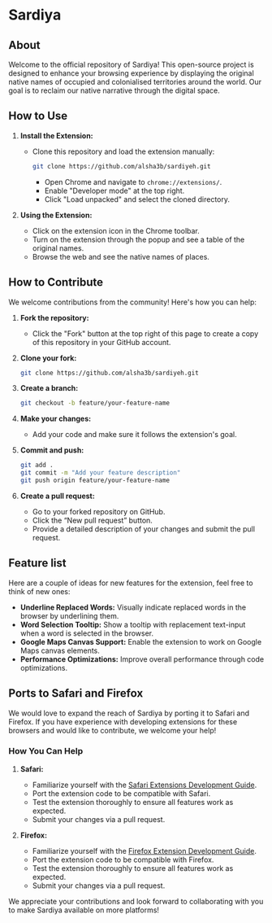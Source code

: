 # Sardiya

## About

Welcome to the official repository of Sardiya! This open-source project is designed to enhance your browsing experience by displaying the original native names of occupied and colonialised territories around the world. Our goal is to reclaim our native narrative through the digital space.

## How to Use

1. **Install the Extension:**
   <!-- - Download the extension from the [Chrome Web Store](#). -->
   - Clone this repository and load the extension manually:
     ```bash
     git clone https://github.com/alsha3b/sardiyeh.git
     ```
     - Open Chrome and navigate to `chrome://extensions/`.
     - Enable "Developer mode" at the top right.
     - Click "Load unpacked" and select the cloned directory.

2. **Using the Extension:**
   - Click on the extension icon in the Chrome toolbar.
   - Turn on the extension through the popup and see a table of the original names.
   - Browse the web and see the native names of places.

## How to Contribute

We welcome contributions from the community! Here's how you can help:

1. **Fork the repository:**
   - Click the "Fork" button at the top right of this page to create a copy of this repository in your GitHub account.

2. **Clone your fork:**
   ```bash
   git clone https://github.com/alsha3b/sardiyeh.git

3. **Create a branch:**
    ```bash
   git checkout -b feature/your-feature-name

4. **Make your changes:**
    - Add your code and make sure it follows the extension's goal.

5. **Commit and push:**
    ```bash
    git add .
    git commit -m "Add your feature description"
    git push origin feature/your-feature-name

6. **Create a pull request:**
    - Go to your forked repository on GitHub.
	- Click the “New pull request” button.
	- Provide a detailed description of your changes and submit the pull request.

## Feature list

Here are a couple of ideas for new features for the extension, feel free to think of new ones:

- **Underline Replaced Words:** Visually indicate replaced words in the browser by underlining them.
- **Word Selection Tooltip:** Show a tooltip with replacement text-input when a word is selected in the browser.
- **Google Maps Canvas Support:** Enable the extension to work on Google Maps canvas elements.
- **Performance Optimizations:** Improve overall performance through code optimizations.

## Ports to Safari and Firefox

We would love to expand the reach of Sardiya by porting it to Safari and Firefox. If you have experience with developing extensions for these browsers and would like to contribute, we welcome your help!

### How You Can Help

1. **Safari:**
   - Familiarize yourself with the [Safari Extensions Development Guide](https://developer.apple.com/safari/extensions/).
   - Port the extension code to be compatible with Safari.
   - Test the extension thoroughly to ensure all features work as expected.
   - Submit your changes via a pull request.

2. **Firefox:**
   - Familiarize yourself with the [Firefox Extension Development Guide](https://developer.mozilla.org/en-US/docs/Mozilla/Add-ons/WebExtensions/Your_first_WebExtension).
   - Port the extension code to be compatible with Firefox.
   - Test the extension thoroughly to ensure all features work as expected.
   - Submit your changes via a pull request.

We appreciate your contributions and look forward to collaborating with you to make Sardiya available on more platforms!